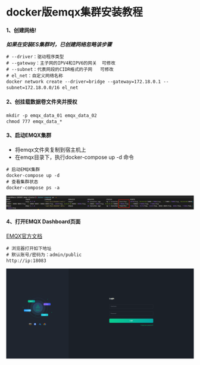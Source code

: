# docker版emqx集群安装教程

#### 1、创建网络!
**_如果在安装ES集群时，已创建网络忽略该步骤_**
```shell
# --driver：驱动程序类型
# --gateway：主子网的IPV4和IPV6的网关  可修改
# --subnet：代表网段的CIDR格式的子网   可修改
# el_net：自定义网络名称                 
docker network create --driver=bridge --gateway=172.18.0.1 --subnet=172.18.0.0/16 el_net
```

#### 2、创挂载数据卷文件夹并授权
```shell
mkdir -p emqx_data_01 emqx_data_02
chmod 777 emqx_data_*
```

#### 3、启动EMQX集群
- 将emqx文件夹复制到宿主机上
- 在emqx目录下，执行docker-compose up -d 命令
```shell
# 启动EMQX集群
docker-compose up -d
# 查看集群状态
docker-compose ps -a
```
![img.png](../../img/img09.png)

#### 4、打开EMQX Dashboard页面
[EMQX官方文档](https://www.emqx.io/docs/zh/v5.1)
```shell
# 浏览器打开如下地址
# 默认账号/密码为：admin/public
http://ip:18083
```
![img.png](../../img/img08.png)